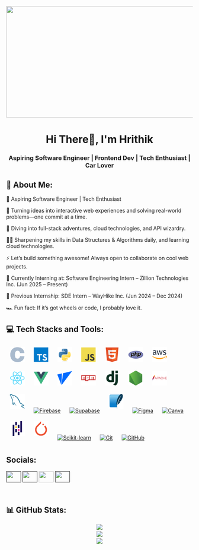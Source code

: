 

<img src="https://www.gifcen.com/wp-content/uploads/2022/07/discord-banner-gif-5.gif" width="1000px" height="300px">

<h1 align="center">Hi There👋, I'm Hrithik</h1>
<h3 align="center">Aspiring Software Engineer | Frontend Dev | Tech Enthusiast | Car Lover  </h3>
  
## 💫 About Me:
🎯 Aspiring Software Engineer | Tech Enthusiast

🚀 Turning ideas into interactive web experiences and solving real-world problems—one commit at a time.

🔧 Diving into full-stack adventures, cloud technologies, and API wizardry.

👨‍💻 Sharpening my skills in Data Structures & Algorithms daily, and learning cloud technologies.

⚡ Let’s build something awesome! Always open to collaborate on cool web projects.

💼 Currently Interning at: Software Engineering Intern – Zillion Technologies Inc. (Jun 2025 – Present)

📌 Previous Internship: SDE Intern – WayHike Inc. (Jun 2024 – Dec 2024)

🏎️ Fun fact: If it’s got wheels or code, I probably love it.


## 💻 Tech Stacks and Tools:
<p align="left">
  <a href="https://www.cprogramming.com/" target="_blank"><img style="margin: 10px;" src="https://raw.githubusercontent.com/devicons/devicon/master/icons/c/c-original.svg" alt="C" width="40" height="40"/></a>
  <a href="https://www.typescriptlang.org/" target="_blank"><img style="margin: 10px;" src="https://raw.githubusercontent.com/devicons/devicon/master/icons/typescript/typescript-original.svg" alt="TypeScript" width="40" height="40"/></a>
  <a href="https://www.python.org/" target="_blank"><img style="margin: 10px;" src="https://raw.githubusercontent.com/devicons/devicon/master/icons/python/python-original.svg" alt="Python" width="40" height="40"/></a>
  <a href="https://developer.mozilla.org/en-US/docs/Web/JavaScript" target="_blank"><img style="margin: 10px;" src="https://raw.githubusercontent.com/devicons/devicon/master/icons/javascript/javascript-original.svg" alt="JavaScript" width="40" height="40"/></a>
  <a href="https://www.w3.org/html/" target="_blank"><img style="margin: 10px;" src="https://raw.githubusercontent.com/devicons/devicon/master/icons/html5/html5-original.svg" alt="HTML5" width="40" height="40"/></a>
  <a href="https://www.php.net/" target="_blank"><img style="margin: 10px;" src="https://raw.githubusercontent.com/devicons/devicon/master/icons/php/php-original.svg" alt="PHP" width="40" height="40"/></a>
  <a href="https://aws.amazon.com/" target="_blank"><img style="margin: 10px;" src="https://raw.githubusercontent.com/devicons/devicon/master/icons/amazonwebservices/amazonwebservices-original-wordmark.svg" alt="AWS" width="40" height="40"/></a>
  <a href="https://reactjs.org/" target="_blank"><img style="margin: 10px;" src="https://raw.githubusercontent.com/devicons/devicon/master/icons/react/react-original.svg" alt="React" width="40" height="40"/></a>
  <a href="https://vuejs.org/" target="_blank"><img style="margin: 10px;" src="https://raw.githubusercontent.com/devicons/devicon/master/icons/vuejs/vuejs-original.svg" alt="Vue.js" width="40" height="40"/></a>
  <a href="https://vitejs.dev/" target="_blank"><img style="margin: 10px;" src="https://raw.githubusercontent.com/devicons/devicon/master/icons/vite/vite-original.svg" alt="Vite" width="40" height="40"/></a>
  <a href="https://www.npmjs.com/" target="_blank"><img style="margin: 10px;" src="https://raw.githubusercontent.com/devicons/devicon/master/icons/npm/npm-original-wordmark.svg" alt="NPM" width="40" height="40"/></a>
  <a href="https://www.djangoproject.com/" target="_blank"><img style="margin: 10px;" src="https://raw.githubusercontent.com/devicons/devicon/master/icons/django/django-plain.svg" alt="Django" width="40" height="40"/></a>
  <a href="https://nodejs.org/" target="_blank"><img style="margin: 10px;" src="https://raw.githubusercontent.com/devicons/devicon/master/icons/nodejs/nodejs-original.svg" alt="Node.js" width="40" height="40"/></a>
  <a href="https://httpd.apache.org/" target="_blank"><img style="margin: 10px;" src="https://raw.githubusercontent.com/devicons/devicon/master/icons/apache/apache-original-wordmark.svg" alt="Apache" width="40" height="40"/></a>
  <a href="https://www.mysql.com/" target="_blank"><img style="margin: 10px;" src="https://raw.githubusercontent.com/devicons/devicon/master/icons/mysql/mysql-original.svg" alt="MySQL" width="40" height="40"/></a>
  <a href="https://firebase.google.com/" target="_blank"><img style="margin: 10px;" src="https://www.vectorlogo.zone/logos/firebase/firebase-icon.svg" alt="Firebase" width="40" height="40"/></a>
  <a href="https://supabase.io/" target="_blank"><img style="margin: 10px;" src="https://www.vectorlogo.zone/logos/supabase/supabase-icon.svg" alt="Supabase" width="40" height="40"/></a>
  <a href="https://www.sqlite.org/index.html" target="_blank"><img style="margin: 10px;" src="https://raw.githubusercontent.com/devicons/devicon/master/icons/sqlite/sqlite-original.svg" alt="SQLite" width="40" height="40"/></a>
  <a href="https://www.figma.com/" target="_blank"><img style="margin: 10px;" src="https://www.vectorlogo.zone/logos/figma/figma-icon.svg" alt="Figma" width="40" height="40"/></a>
  <a href="https://www.canva.com/" target="_blank"><img style="margin: 10px;" src="https://www.vectorlogo.zone/logos/canva/canva-icon.svg" alt="Canva" width="40" height="40"/></a>
  <a href="https://pandas.pydata.org/" target="_blank"><img style="margin: 10px;" src="https://raw.githubusercontent.com/devicons/devicon/master/icons/pandas/pandas-original.svg" alt="Pandas" width="40" height="40"/></a>
  <a href="https://pytorch.org/" target="_blank"><img style="margin: 10px;" src="https://raw.githubusercontent.com/devicons/devicon/master/icons/pytorch/pytorch-original.svg" alt="PyTorch" width="40" height="40"/></a>
  <a href="https://scikit-learn.org/" target="_blank"><img style="margin: 10px;" src="https://upload.wikimedia.org/wikipedia/commons/0/05/Scikit_learn_logo_small.svg" alt="Scikit-learn" width="40" height="40"/></a>
  <a href="https://git-scm.com/" target="_blank"><img style="margin: 10px;" src="https://www.vectorlogo.zone/logos/git-scm/git-scm-icon.svg" alt="Git" width="40" height="40"/></a>
  <a href="https://github.com/" target="_blank"><img style="margin: 10px;" src="https://cdn-icons-png.flaticon.com/512/25/25231.png" alt="GitHub" width="40" height="40"/></a>
</p>

## Socials:
<p align="left">
<a href="" target="blank"><img align="center" src="https://raw.githubusercontent.com/rahuldkjain/github-profile-readme-generator/master/src/images/icons/Social/devto.svg" alt="" height="30" width="40" /></a>
<a href="" target="blank"><img align="center" src="https://raw.githubusercontent.com/rahuldkjain/github-profile-readme-generator/master/src/images/icons/Social/twitter.svg" alt="" height="30" width="40" /></a>
<a href="https://www.linkedin.com/in/hrithik-roshan-65145718b" target="blank"><img align="center" src="https://raw.githubusercontent.com/rahuldkjain/github-profile-readme-generator/master/src/images/icons/Social/linked-in-alt.svg" alt="" height="30" width="40" /></a>
<a href="" target="blank"><img align="center" src="https://raw.githubusercontent.com/rahuldkjain/github-profile-readme-generator/master/src/images/icons/Social/instagram.svg" alt="" height="30" width="40" /></a>
</p>
<br>

## 📊 GitHub Stats:
<div align="center">

  <img src="https://github-readme-stats.vercel.app/api?username=hrithikqw&theme=dark&hide_border=false&include_all_commits=false&count_private=false"/><br/>
  <img src="https://nirzak-streak-stats.vercel.app/?user=hrithikqw&theme=dark&hide_border=false"/><br/>
  <img src="https://github-readme-stats.vercel.app/api/top-langs/?username=hrithikqw&theme=dark&hide_border=false&include_all_commits=false&count_private=false&layout=compact"/>

  <br><br>

</div>
